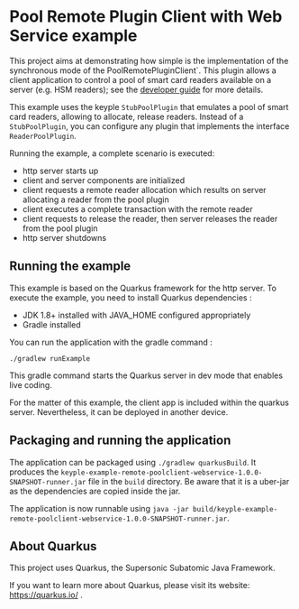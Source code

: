 # Pool Remote Plugin Client with Web Service example

This project aims at demonstrating how simple is the implementation of the synchronous mode of the PoolRemotePluginClient`. This plugin allows a client application to control a pool of smart card readers available on a server (e.g. HSM readers); see the [developer guide](https://calypsonet.github.io/keyple-website/docs/developer-guide/develop-ticketing-app-remote/#poolremotepluginclient) for more details.

This example uses the keyple `StubPoolPlugin` that emulates a pool of smart card readers, allowing to allocate, release readers. Instead of a ``StubPoolPlugin``, you can configure any plugin that implements the interface ``ReaderPoolPlugin``.

Running the example, a complete scenario is executed: 
- http server starts up
- client and server components are initialized
- client requests a remote reader allocation which results on server allocating a reader from the pool plugin
- client executes a complete transaction with the remote reader
- client requests to release the reader, then server releases the reader from the pool plugin
- http  server shutdowns

## Running the example

This example is based on the Quarkus framework for the http server. To execute the example, you need to install Quarkus dependencies : 
- JDK 1.8+ installed with JAVA_HOME configured appropriately
- Gradle installed

You can run the application with the gradle command : 
```
./gradlew runExample
```

This gradle command starts the Quarkus server in dev mode that enables live coding.

For the matter of this example, the client app is included within the quarkus server. Nevertheless, it can be deployed in another device. 

## Packaging and running the application

The application can be packaged using `./gradlew quarkusBuild`.
It produces the `keyple-example-remote-poolclient-webservice-1.0.0-SNAPSHOT-runner.jar` file in the `build` directory.
Be aware that it is a uber-jar as the dependencies are copied inside the jar.

The application is now runnable using `java -jar build/keyple-example-remote-poolclient-webservice-1.0.0-SNAPSHOT-runner.jar`.

## About Quarkus

This project uses Quarkus, the Supersonic Subatomic Java Framework.

If you want to learn more about Quarkus, please visit its website: https://quarkus.io/ .
